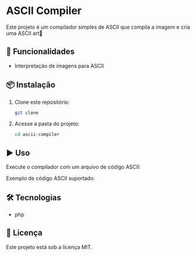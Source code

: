 # ASCII Compiler

Este projeto é um compilador simples de ASCII que compila a imagem e cria uma ASCII art🎨

## 🚀 Funcionalidades

- Interpretação de imagens para ASCII

## 📦 Instalação

1. Clone este repositório:
   ```bash
   git clone
   ```
   <!-- https://github.com/seu-usuario/ascii-compiler.git -->
2. Acesse a pasta do projeto:
   ```bash
   cd ascii-compiler
   ```
<!-- 3. Instale as dependências (se necessário):
   ```bash
   npm install  # ou outra ferramenta de gerenciamento de pacotes
   ``` -->

## ▶️ Uso

Execute o compilador com um arquivo de código ASCII:
<!-- ```bash
node ascii-compiler.js arquivo.ascii
``` -->

Exemplo de código ASCII suportado:
<!-- ```
42 + 8  // Retorna 50
"Hello" + " World"  // Concatenação de strings
if (65 > 40) { print(":)") }  // Estrutura condicional
``` -->

## 🛠 Tecnologias
- php

## 📜 Licença
Este projeto está sob a licença MIT.

